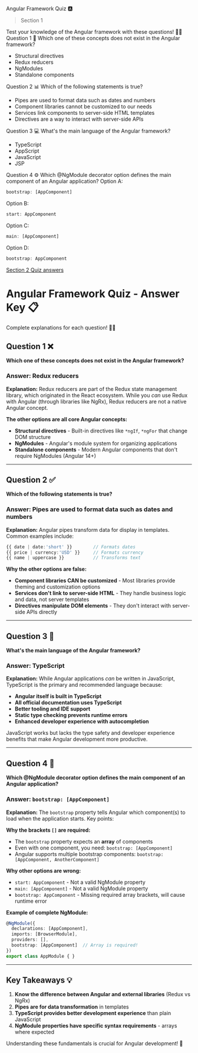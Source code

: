 Angular Framework Quiz 🅰️

> Section 1

Test your knowledge of the Angular framework with these questions! 🧠✨
Question 1 🤔
Which one of these concepts does not exist in the Angular framework?

- Structural directives
- Redux reducers
- NgModules
- Standalone components


Question 2 📊
Which of the following statements is true?

- Pipes are used to format data such as dates and numbers
- Component libraries cannot be customized to our needs
- Services link components to server-side HTML templates
- Directives are a way to interact with server-side APIs


Question 3 💻
What's the main language of the Angular framework?

- TypeScript
- AppScript
- JavaScript
- JSP


Question 4 ⚙️
Which @NgModule decorator option defines the main component of an Angular application?
Option A:
```js
bootstrap: [AppComponent]
```
Option B:
```js
start: AppComponent
```
Option C:
```js
main: [AppComponent]
```
Option D:
```js
bootstrap: AppComponent
```
[Section 2 Quiz answers](https://github.com/ccatto/dev-handbook-catto/blob/main/Front-End/Angular/Training/Cert/2-Components/d-quiz.md)





# Angular Framework Quiz - Answer Key 📋

Complete explanations for each question! 🎯✨

## Question 1 ❌
**Which one of these concepts does not exist in the Angular framework?**

### Answer: Redux reducers

**Explanation:**
Redux reducers are part of the Redux state management library, which originated in the React ecosystem. While you *can* use Redux with Angular (through libraries like NgRx), Redux reducers are not a native Angular concept.

**The other options are all core Angular concepts:**
- **Structural directives** - Built-in directives like `*ngIf`, `*ngFor` that change DOM structure
- **NgModules** - Angular's module system for organizing applications
- **Standalone components** - Modern Angular components that don't require NgModules (Angular 14+)

---

## Question 2 ✅
**Which of the following statements is true?**

### Answer: Pipes are used to format data such as dates and numbers

**Explanation:**
Angular pipes transform data for display in templates. Common examples include:
```typescript
{{ date | date:'short' }}        // Formats dates
{{ price | currency:'USD' }}     // Formats currency
{{ name | uppercase }}           // Transforms text
```

**Why the other options are false:**
- **Component libraries CAN be customized** - Most libraries provide theming and customization options
- **Services don't link to server-side HTML** - They handle business logic and data, not server templates
- **Directives manipulate DOM elements** - They don't interact with server-side APIs directly

---

## Question 3 📝
**What's the main language of the Angular framework?**

### Answer: TypeScript

**Explanation:**
While Angular applications *can* be written in JavaScript, TypeScript is the primary and recommended language because:

- **Angular itself is built in TypeScript**
- **All official documentation uses TypeScript**
- **Better tooling and IDE support**
- **Static type checking prevents runtime errors**
- **Enhanced developer experience with autocompletion**

JavaScript works but lacks the type safety and developer experience benefits that make Angular development more productive.

---

## Question 4 🚀
**Which @NgModule decorator option defines the main component of an Angular application?**

### Answer: `bootstrap: [AppComponent]`

**Explanation:**
The `bootstrap` property tells Angular which component(s) to load when the application starts. Key points:

**Why the brackets `[]` are required:**
- The `bootstrap` property expects an **array** of components
- Even with one component, you need: `bootstrap: [AppComponent]`
- Angular supports multiple bootstrap components: `bootstrap: [AppComponent, AnotherComponent]`

**Why other options are wrong:**
- `start: AppComponent` - Not a valid NgModule property
- `main: [AppComponent]` - Not a valid NgModule property  
- `bootstrap: AppComponent` - Missing required array brackets, will cause runtime error

**Example of complete NgModule:**
```typescript
@NgModule({
  declarations: [AppComponent],
  imports: [BrowserModule],
  providers: [],
  bootstrap: [AppComponent]  // Array is required!
})
export class AppModule { }
```

---

## Key Takeaways 💡

1. **Know the difference between Angular and external libraries** (Redux vs NgRx)
2. **Pipes are for data transformation** in templates
3. **TypeScript provides better development experience** than plain JavaScript
4. **NgModule properties have specific syntax requirements** - arrays where expected

Understanding these fundamentals is crucial for Angular development! 🎯



